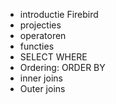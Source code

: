 - introductie Firebird 
- projecties
- operatoren
- functies
- SELECT WHERE
- Ordering: ORDER BY
- inner joins 
- Outer joins 